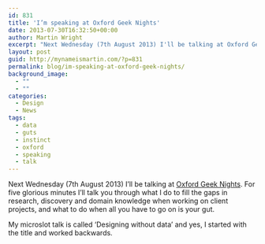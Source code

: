 ```yaml
---
id: 831
title: 'I’m speaking at Oxford Geek Nights'
date: 2013-07-30T16:32:50+00:00
author: Martin Wright
excerpt: "Next Wednesday (7th August 2013) I'll be talking at Oxford Geek Nights. My microslot talk is called 'Designing without data' and yes, I started with the title and worked backwards."
layout: post
guid: http://mynameismartin.com/?p=831
permalink: blog/im-speaking-at-oxford-geek-nights/
background_image:
  - ""
  - ""
categories:
  - Design
  - News
tags:
  - data
  - guts
  - instinct
  - oxford
  - speaking
  - talk
---
```

Next Wednesday (7th August 2013) I&#8217;ll be talking at [Oxford Geek Nights](http://oxford.geeknights.net/). For five glorious minutes I&#8217;ll talk you through what I do to fill the gaps in research, discovery and domain knowledge when working on client projects, and what to do when all you have to go on is your gut.

My microslot talk is called &#8216;Designing without data&#8217; and yes, I started with the title and worked backwards.